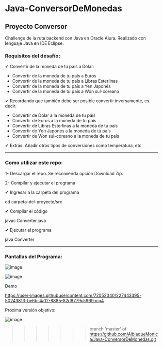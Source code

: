 
# Java-ConversorDeMonedas
<h2>Proyecto Conversor</h2>
Challenge de la ruta backend con Java en Oracle Alura.
Realizado con lenguaje Java en IDE Eclipse.

<h3>Requisitos del desafío:</h3>

 ✔ Convertir de la moneda de tu país a Dólar:
 <ul>  
       <li> Convertir de la moneda de tu país  a Euros </li>
       <li> Convertir de la moneda de tu país  a Libras Esterlinas </li>
       <li> Convertir de la moneda de tu país  a Yen Japonés </li>
       <li> Convertir de la moneda de tu país  a Won sul-coreano </li>
 </ul>
 ✔ Recordando que también debe ser posible convertir inversamente, es decir:
 <ul>       
       <li> Convertir de Dólar a la moneda de tu país </li>
       <li> Convertir de Euros a la moneda de tu país </li>
       <li> Convertir de Libras Esterlinas a la moneda de tu país </li>
       <li> Convertir de Yen Japonés a la moneda de tu país </li>
       <li> Convertir de Won sul-coreano a la moneda de tu país </li>
 </ul>
 ✔  Extras:
    Añadir otros tipos de conversiones como temperatura, etc.

___________________________________________________________________

<h3> Como utilizar este repo:</h3>

1- Descargar el repo. Se recomienda opción Download Zip.

2- Compilar y ejecutar el programa

✔ Ingresar a la carpeta del programa

cd carpeta-del-proyecto/src

✔ Compilar el código

javac Converter.java

✔ Ejecutar el programa

java Converter

___________________________________________________________________

<h3> Pantallas del Programa: </h3>

![image](https://user-images.githubusercontent.com/72052340/227440331-a252a65d-a76a-4245-9eb1-68e111360ba1.png)


![image](https://user-images.githubusercontent.com/72052340/227440418-fe5e638b-5210-496e-92a8-a9b0088988e7.png)


Demo


https://user-images.githubusercontent.com/72052340/227443395-50243813-be6b-4a12-8885-82d8779c5969.mp4

Próxima versión objetivo:

![image](https://user-images.githubusercontent.com/72052340/227446021-6b272489-ee4a-4e99-85a3-a41b28245570.png)


>>>>>>> branch 'master' of https://github.com/AlbiaqueMonica/Java-ConversorDeMonedas.git
